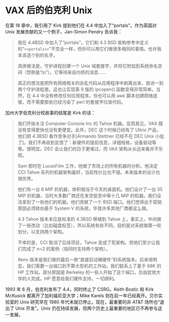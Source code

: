 # VAX 后的伯克利 Unix

在第 18 章中，我引用了 Kirk 提到他们在 4.4 中加入了“portals”。作为英国对 Unix 发展贡献的又一个例子，Jan-Simon Pendry 告诉我：

>我在 4.4BSD 中加入了“portals”。它们和 4.3 BSD 架构参考中定义的“`<<portals>>`”不完全一样，但你可以用它们做很多相同的事情。也许我本该选个别的名字。
>
>具体做法是，守护进程创建一个 Unix 域套接字，并将它附加到系统命名空间（惯例是“/p”）。它等待来自内核的消息……
>
>真正的想法是把所有网络相关的杂乱代码从应用程序中剥离出来，放进一到两个守护进程里。这也让实现第 9 版的 ipcopen() 函数变得非常简单。当然，在 4.4 中没有修改任何应用程序。你也可以用 awk 脚本创建网络连接，而不需要那些已经污染了 perl 的套接字垃圾代码。

加州大学伯克利分校故事的结尾是 Kirk 的话：

>我们开始关注 Computer Console Inc 的 Tahoe 机器。显而易见，VAX 既没有变得更快也没有更便宜。此外，DEC 这个时候已经有了 Ultrix 产品，他们把 4.3BSD 看作竞争对手\[Armando Stettner 已经不在 DEC Unix 小组了]。我们不再收到反馈了：新硬件的提前信息，详细规格，设备驱动等等。很明显，DEC 会让我们的日子更难过，而 VAX 架构从长远来看并不乐观。
>
>Sam 那时在 LucasFilm 工作，他做了市场上的所有机器的分析。他决定 CCI Tahoe 系列的机器架构最好，当前性价比也不错。未来版本的设计也很优秀。
>
>他们有一台 6 MIP 的机器，体积相当于今天的桌面机。他们设计了一台 35 MIP 的机器，当时大多数厂商还在发货低至中等十几 MIP 的机器。我们设法拿到了一些他们的机器。他们贡献了一个 BSD 端口。他们觉得出于营销原因必须转向基于 System V 的系统，毕竟许多其他厂商都这么做。
>
>4.3 Tahoe 版本本应是标准的 4.3BSD 移植到 Tahoe 上，事实上，中间做了一些改动（比如磁盘标签），所以系统有些不同。目的是对系统做第一轮划分，以支持两个架构。
>
>不幸的是，CCI 取消了后续项目，Tahoe 变成了死架构。但他们至少让我们完成了 n=2 的案例（指同时支持两个架构）。
>
>Reno 版本是我们做的最后一款“直接启动裸硬件”的系统版本。后来很明显，我们需要一台端口到不算大型机的工作站。我们联系上了基于 68K 的 HP 工作站。部分原因是 Berkeley 的一些人开始了这个端口，后由犹他大学的人完成。HP 愿意给我们硬件支持，一切顺利。

1993 年 6 月，伯克利发布了 4.4，同时终止了 CSRG。Keith Bostic 和 Kirk McKusick 都离开了加利福尼亚大学；Mike Karels 则在前一年已经离开。贝尔实验室的 Unix 研究早在 1980 年代末就已停止。现在，最重要的非 AT\&T 场所也“退出了 Unix 开发”。Unix 仍在持续发展，但两个历史上最重要的地区已不再参与这一发展。
